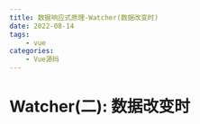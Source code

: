 ```yaml
---
title: 数据响应式原理-Watcher(数据改变时)
date: 2022-08-14
tags:
    - vue
categories:
    - Vue源码
---
```


# Watcher(二): 数据改变时


